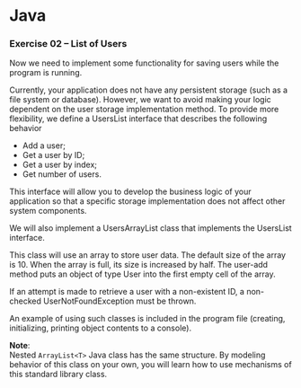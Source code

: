 # Java

### Exercise 02 – List of Users
Now we need to implement some functionality for saving users while the program is running. 

Currently, your application does not have any persistent storage (such as a file system or database). However, we want to avoid making your logic dependent on the user storage implementation method. To provide more flexibility, we define a UsersList interface that describes the following behavior

- Add a user;
- Get a user by ID;
- Get a user by index;
- Get number of users.

This interface will allow you to develop the business logic of your application so that a specific storage implementation does not affect other system components.

We will also implement a UsersArrayList class that implements the UsersList interface.

This class will use an array to store user data. The default size of the array is 10. When the array is full, its size is increased by half. The user-add method puts an object of type User into the first empty cell of the array.

If an attempt is made to retrieve a user with a non-existent ID, a non-checked UserNotFoundException must be thrown.

An example of using such classes is included in the program file (creating, initializing, printing object contents to a console).

**Note**:<br>
Nested `ArrayList<T>` Java class has the same structure. By modeling behavior of this class on your own, you will learn how to use mechanisms of this standard library class. 
